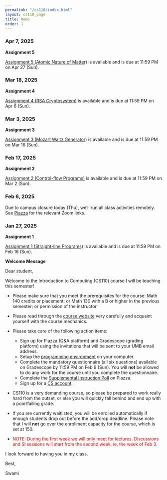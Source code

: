 ```yaml
---
permalink: "/cs110/index.html"
layout: cs110_page
title: Home
order: 1
---
```


### Apr 7, 2025 

**Assignment 5**

 [Assignment 5 (Atomic Nature of Matter)](assignments.html) is available and is due at 11:59 PM on Apr 27 (Sun). 

### Mar 18, 2025 

**Assignment 4**

 [Assignment 4 (RSA Cryptosystem)](assignments.html) is available and is due at 11:59 PM on Apr 6 (Sun). 

### Mar 3, 2025 

**Assignment 3**

 [Assignment 3 (Mozart Waltz Generator)](assignments.html) is available and is due at 11:59 PM on Mar 16 (Sun). 

### Feb 17, 2025 

**Assignment 2**

 [Assignment 2 (Control-flow Programs)](assignments.html) is available and is due at 11:59 PM on Mar 2 (Sun). 

### Feb 6, 2025 

Due to campus closure today (Thu), we’ll run all class activities remotely. See [Piazza](https://piazza.com/class/m5ac5xd4jd52pe/post/14) for the relevant Zoom links. 

### Jan 27, 2025

**Assignment 1**

 [Assignment 1 (Straight-line Programs)](assignments.html) is available and is due at 11:59 PM on Feb 16 (Sun). 

**Welcome Message**

Dear student,

Welcome to the Introduction to Computing (CS110) course I will be teaching this semester!

- Please make sure that you meet the prerequisites for the course: Math 140 credits or placement; or Math 130 with a B or higher in the previous semester; or permission of the instructor. 

- Please read through the [course website](/cs110/) very carefully and acquaint yourself with the course mechanics.

- Please take care of the following action items:
  - Sign up for Piazza (Q&A platform) and Gradescope (grading platform) using the invitations that will be sent to your UMB email address.
  - Setup the [programming environment](programming_environment.html) on your computer.
  - Complete the mandatory questionnaire (all six questions) available on Gradescope by 11:59 PM on Feb 9 (Sun). You will **not** be allowed to do any work for the course until you complete the questionnaire. 
  - Complete the [Supplemental Instruction Poll](https://piazza.com/class/m5ac5xd4jd52pe/post/6) on Piazza.
  - Sign up for a [CS account](course_info.html#cs_account).

- CS110 is a very demanding course, so please be prepared to work really hard from the outset, or else you will quickly fall behind and end up with a poor/failing grade.

- If you are currently waitlisted, you will be enrolled automatically if enough students drop out before the add/drop deadline. Please note that I will **not** go over the enrollment capacity for the course, which is set at 150.

- <font color="red">NOTE: During the first week we will only meet for lectures. Discussions and SI sessions will start from the second week, ie, the week of Feb 3.</font>

I look forward to having you in my class.

Best,

Swami

